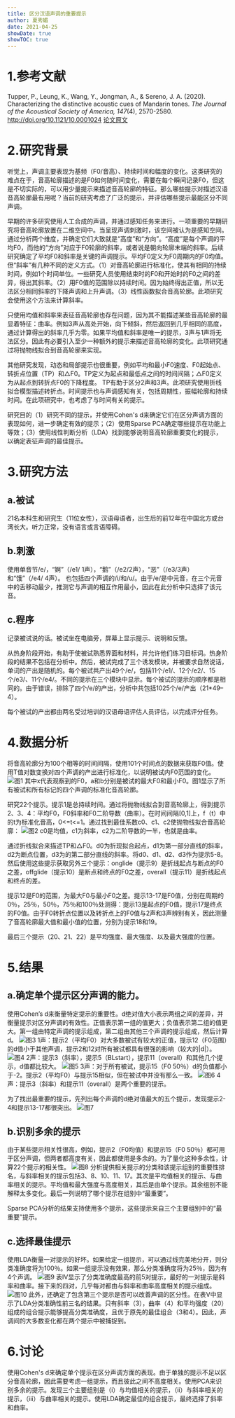 ```yaml
---
title: 区分汉语声调的重要提示
author: 夏秀媚
date: 2021-04-25
showDate: true
showTOC: true
---
```

# 1.参考文献
Tupper, P., Leung, K., Wang, Y., Jongman, A., & Sereno, J. A. (2020). Characterizing the distinctive acoustic cues of Mandarin tones. *The Journal of the Acoustical Society of America, 147*(4), 2570-2580. http://doi.org/10.1121/10.0001024
[论文原文](../Source_Files/2021-04-25-XXM1.pdf)
# 2.研究背景
听觉上，声调主要表现为基频（F0/音高）、持续时间和幅度的变化。这类研究的难点在于，音高轮廓描述的是F0如何随时间变化，需要在每个瞬间记录F0，但这是不切实际的，可以用少量提示来描述音高轮廓的特征。那么哪些提示对描述汉语音高轮廓最有用呢？当前的研究考虑了广泛的提示，并评估哪些提示最能区分不同声调。

早期的许多研究使用人工合成的声调，并通过感知任务来进行。一项重要的早期研究将音高轮廓放置在二维空间中。当呈现声调刺激时，该空间被认为是感知空间。通过分析两个维度，并确定它们大致就是“高度”和“方向”。“高度”是每个声调的平均F0，而他的“方向”对应于F0轮廓的斜率，或者说是朝向轮廓末端的斜率。后续研究确定了平均F0和斜率是关键的声调提示。平均F0定义为F0周期内的F0均值。但“斜率”有几种不同的定义方式。（1）对音高轮廓进行标准化，使其有相同的持续时间，例如1个时间单位。一些研究人员使用结束时的F0和开始时的F0之间的差异，得出其斜率。（2）用F0值的范围除以持续时间。因为始终得出正值，所以无法区分相同斜率的下降声调和上升声调。（3）线性函数拟合音高轮廓。此项研究会使用这个方法来计算斜率。

只使用均值和斜率来表征音高轮廓也存在问题，因为其不能描述某些音高轮廓的最显着特征：曲率。例如3声从高处开始，向下倾斜，然后返回到几乎相同的高度，通过计算得出的斜率几乎为零。如果平均值和斜率是唯一的提示，3声与1声将无法区分。因此有必要引入至少一种额外的提示来描述音高轮廓的变化。此项研究通过将抛物线拟合到音高轮廓来实现。

其他研究发现，动态和局部提示也很重要，例如平均和最小F0速度、F0起始点、转折点位置（TP）和△F0。TP定义为起点和最低点之间的时间间隔；△F0定义为从起点到转折点F0的下降程度。 TP有助于区分2声和3声。此项研究使用折线拟合模型描述转折点。时间提示也与声调感知有关，包括周期性，振幅轮廓和持续时间。在此项研究中，也考虑了与时间有关的提示。

研究目的（1）研究不同的提示，并使用Cohen's d来确定它们在区分声调方面的表现如何，进一步确定有效的提示；（2）使用Sparse PCA确定哪些提示在功能上等效；（3）使用线性判断分析（LDA）找到能够说明音高轮廓重要变化的提示，以确定表征声调的最佳提示。

# 3.研究方法
## a.被试
21名本科生和研究生（11位女性），汉语母语者，出生后的前12年在中国北方或台湾长大。听力正常，没有语言或言语障碍。
## b.刺激
使用单音节/e/，“婀”（/e1/ 1声），“鹅”（/e2/2声），“恶”（/e3/3声）和“饿”（/e4/ 4声）。 也包括四个声调的/i/和/u/。由于/e/是中元音，在三个元音中的舌移动最少，推测它与声调的相互作用最小，因此在此分析中只选择了该元音。
## c.程序
记录被试说的话。被试坐在电脑旁，屏幕上显示提示、说明和反馈。

从热身阶段开始，有助于使被试熟悉界面和材料，并允许他们练习目标词。热身阶段的结果不包括在分析中。然后，被试完成了三个诱发模块，并被要求自然说话，单词的产出是随机的。每个被试共产出49个/e/，包括11个/e1/、12个/e2/、15个/e3/、11个/e4/。不同的提示在三个模块中显示。每个被试的提示的顺序都是相同的。由于错误，排除了四个/e/的产出，分析中共包括1025个/e/产出（21*49– 4）。

每个被试的产出都由两名受过培训的汉语母语评估人员评估，以完成评分任务。
# 4.数据分析
将音高轮廓分为100个相等的时间间隔，使用101个时间点的数据来获取F0值。使用T值对数变换对四个声调的产出进行标准化，以说明被试内F0范围的变化。
![图1](../Supporting_Information/2021-04-25-XXM1-Fig-1.png)
其中x代表观察到的F0，a和b分别是被试的最大F0和最小F0。图1显示了所有被试和所有标记的四个声调的标准化音高轮廓。

研究22个提示。提示1是总持续时间。通过将抛物线拟合到音高轮廓上，得到提示2、3、4：平均F0，F0斜率和F0二阶导数（曲率）。在时间间隔[0,1]上，f（t）中的t为标准化音高，0<=t<=1。通过找到最佳系数c0、c1、c2使抛物线拟合音高轮廓：
![图2](../Supporting_Information/2021-04-25-XXM1-Fig-2.png)
c0是均值，c1为斜率，c2为二阶导数的一半，也就是曲率。

通过折线拟合来描述TP和△F0。d0为折现拟合起点，d1为第一部分直线的斜率，d2为断点位置，d3为的第二部分直线的斜率。将d0、d1、d2、d3作为提示5-8。然后使用这些提示获取另外三个提示：onglide（提示9）是折线起点与断点的F0之差，offglide（提示10）是断点和终点的F0之差，overall（提示11）是折线起点和终点的差。

提示12是F0的范围，为最大F0与最小F0之差。提示13-17是F0值，分别在周期的0％，25％，50％，75％和100％处测得：提示13是起点的F0值，提示17是终点的F0值。由于F0转折点位置以及转折点上的F0值与2声和3声辨别有关，因此测量了音高轮廓最大值和最小值的位置，分别为提示18和19。

最后三个提示（20、21、22）是平均强度、最大强度、以及最大强度的位置。


# 5.结果
## a.确定单个提示区分声调的能力。
使用Cohen’s d来衡量特定提示的重要性。d绝对值大小表示两组之间的差异，并衡量提示对区分声调的有效性。正值表示第一组的值更大；负值表示第二组的值更大。第一组由特定声调的提示组成，第二组由其他三个声调的提示组成，然后计算d。
![图3](../Supporting_Information/2021-04-25-XXM1-Fig-3.png)
1声：提示2（平均F0）对大多数被试有较大的正值，提示12（F0范围）的d值小于其他声调，提示2和12对所有被试都具有很强的影响（较大的|d|）。
![图4](../Supporting_Information/2021-04-25-XXM1-Fig-4.png)
2声：提示3（斜率），提示5（BLstart），提示11（overall）和其他几个提示，d值都比较大。
![图5](../Supporting_Information/2021-04-25-XXM1-Fig-5.png)
3声：对于所有被试，提示15（F0 50％）d的负值都小于-2。提示2（平均F0）与提示15相似，但在被试中并没有那么一致。
![图6](../Supporting_Information/2021-04-25-XXM1-Fig-6.png)
4声：提示3（斜率）和提示11（overall）是两个重要的提示。

为了找出最重要的提示，先列出每个声调的d绝对值最大的五个提示，发现提示2-4和提示13-17都很突出。
![图7](../Supporting_Information/2021-04-25-XXM1-Fig-7.png)
## b.识别多余的提示
由于某些提示相关性很高，例如，提示2（F0均值）和提示15（F0 50％）都可用于区分声调，但两者都高度有关，因此都使用是多余的。为了量化这种多余性，计算22个提示的相关性。
![图8](../Supporting_Information/2021-04-25-XXM1-Fig-8.png)
分析提供相关提示的分类和该提示组别的重要性排名，与斜率相关的提示包括3、8、10、11、17。其次是平均值相关的提示、与曲率相关的提示。平均值和最大强度与高度相关，其后是由单个提示。其余组别不能解释太多变化。最后一列说明了哪个提示在组别中“最重要”。

Sparse PCA分析的结果支持使用多个提示，这些提示来自三个主要组别中的“最重要”提示。

## c.选择最佳提示
使用LDA衡量一对提示的好坏。如果给定一组提示，可以通过线完美地分开，则分类准确度将为100％。如果一组提示没有效果，那么分类准确度将为25％，因为有4个声调。
![图9](../Supporting_Information/2021-04-25-XXM1-Fig-9.png)
表IV显示了分类准确度最高的前5对提示，最好的一对提示是斜率和曲率。接下来的四对，几乎每对都由与斜率和曲率高度相关的提示组成。
![图10](../Supporting_Information/2021-04-25-XXM1-Fig-10.png)
此外，还确定了包含第三个提示是否可以改善声调的区分性。在表V中显示了LDA分类准确性前三名的结果。只有斜率（3），曲率（4）和平均强度（20）组成的组合提示能够提高分类准确度，且优于原先的最佳组合（3和4）。因此，声调间的大多数变化都在两个提示中被捕捉到。


# 6.讨论
使用Cohen's d来确定单个提示在区分声调方面的表现。由于单独的提示不足以区分音高轮廓，因此需要考虑一组提示，而且彼此之间不高度相关。使用PCA来识别多余的提示。发现三个主要组别是（i）与均值相关的提示，（ii）与斜率相关的提示，（iii）与曲率相关的提示。使用LDA确定最佳的组合提示，最终选择了斜率和曲率。



































